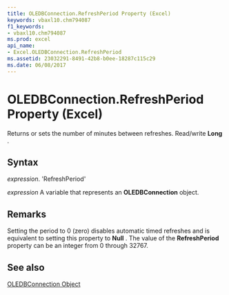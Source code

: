 ```yaml
---
title: OLEDBConnection.RefreshPeriod Property (Excel)
keywords: vbaxl10.chm794087
f1_keywords:
- vbaxl10.chm794087
ms.prod: excel
api_name:
- Excel.OLEDBConnection.RefreshPeriod
ms.assetid: 23032291-8491-42b8-b0ee-18287c115c29
ms.date: 06/08/2017
---
```



# OLEDBConnection.RefreshPeriod Property (Excel)

Returns or sets the number of minutes between refreshes. Read/write  **Long** .


## Syntax

 _expression_. 'RefreshPeriod'

 _expression_ A variable that represents an **OLEDBConnection** object.


## Remarks

Setting the period to 0 (zero) disables automatic timed refreshes and is equivalent to setting this property to  **Null** . The value of the **RefreshPeriod** property can be an integer from 0 through 32767.


## See also


[OLEDBConnection Object](Excel.OLEDBConnection.md)

